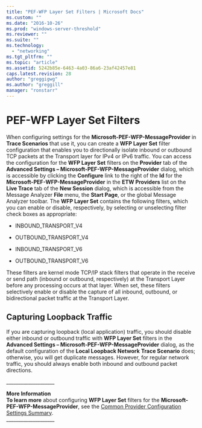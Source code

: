 ```yaml
---
title: "PEF-WFP Layer Set Filters | Microsoft Docs"
ms.custom: ""
ms.date: "2016-10-26"
ms.prod: "windows-server-threshold"
ms.reviewer: ""
ms.suite: ""
ms.technology: 
  - "networking"
ms.tgt_pltfrm: ""
ms.topic: "article"
ms.assetid: 5242b85e-6463-4a03-86a6-23af42457e81
caps.latest.revision: 28
author: "greggigwg"
ms.author: "greggill"
manager: "ronstarr"
---
```

# PEF-WFP Layer Set Filters
When configuring  settings for the **Microsoft-PEF-WFP-MessageProvider** in **Trace Scenarios** that use it, you can create a **WFP Layer Set** filter configuration that enables you to directionally isolate inbound or outbound TCP packets at the Transport layer for IPv4 or IPv6 traffic. You can access the configuration for the **WFP Layer Set** filters on the **Provider** tab of the **Advanced Settings – Microsoft-PEF-WFP-MessageProvider** dialog, which is accessible by clicking the **Configure** link to the right of the **Id** for the  **Microsoft-PEF-WFP-MessageProvider** in the **ETW Providers** list on the **Live Trace** tab of the **New Session** dialog, which is accessible from the Message Analyzer **File** menu, the **Start Page**, or the global Message Analyzer toolbar. The **WFP Layer Set** contains the following filters, which you can enable or disable, respectively, by selecting or unselecting filter check boxes as appropriate:  
  
-   INBOUND_TRANSPORT_V4  
  
-   OUTBOUND_TRANSPORT_V4  
  
-   INBOUND_TRANSPORT_V6  
  
-   OUTBOUND_TRANSPORT_V6  
  
 These filters are kernel mode TCP/IP stack filters that operate in the receive or send path (inbound or outbound, respectively) at the Transport Layer before any processing occurs at that layer. When set, these filters selectively enable or disable the capture of all inbound, outbound, or bidirectional packet traffic at the Transport Layer.  
  
## Capturing Loopback Traffic  
 If you are capturing loopback (local application) traffic, you should disable either inbound or outbound traffic with **WFP Layer Set** filters in the **Advanced Settings – Microsoft-PEF-WFP-MessageProvider** dialog, as the default configuration of the **Local Loopback Network** **Trace Scenario** does; otherwise, you will get duplicate messages. However, for regular network traffic, you should always enable both inbound and outbound packet directions.  
  
 ___________________\_  
  
 **More Information**   
 **To learn more** about configuring **WFP Layer Set** filters for the **Microsoft-PEF-WFP-MessageProvider**, see the [Common Provider Configuration Settings  Summary](common-provider-configuration-settings-summary.md).   
___________________\_